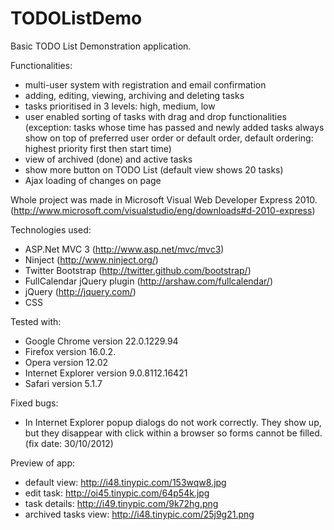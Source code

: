 TODOListDemo
============
Basic TODO List Demonstration application.

Functionalities:
- multi-user system with registration and email confirmation
- adding, editing, viewing, archiving and deleting tasks
- tasks prioritised in 3 levels: high, medium, low
- user enabled sorting of tasks with drag and drop functionalities (exception: tasks whose time has passed and newly added tasks always show on top of preferred user order or default order, default ordering: highest priority first then start time)
- view of archived (done) and active tasks
- show more button on TODO List (default view shows 20 tasks)
- Ajax loading of changes on page

Whole project was made in Microsoft Visual Web Developer Express 2010. (http://www.microsoft.com/visualstudio/eng/downloads#d-2010-express)

Technologies used: 
- ASP.Net MVC 3 (http://www.asp.net/mvc/mvc3)
- Ninject (http://www.ninject.org/)
- Twitter Bootstrap (http://twitter.github.com/bootstrap/)
- FullCalendar jQuery plugin (http://arshaw.com/fullcalendar/)
- jQuery (http://jquery.com/)
- CSS

Tested with: 
- Google Chrome version 22.0.1229.94
- Firefox version 16.0.2.
- Opera version 12.02
- Internet Explorer version 9.0.8112.16421
- Safari version 5.1.7

Fixed bugs:
- In Internet Explorer popup dialogs do not work correctly. They show up, but they disappear with click within a browser so forms cannot be filled. (fix date: 30/10/2012)

Preview of app:
 - default view: http://i48.tinypic.com/153wqw8.jpg
 - edit task: http://oi45.tinypic.com/64p54k.jpg
 - task details: http://i49.tinypic.com/9k72hg.png
 - archived tasks view: http://i48.tinypic.com/25j9g21.png